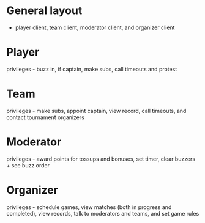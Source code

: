 # General layout
- player client, team client, moderator client, and organizer client

# Player
privileges - buzz in, if captain, make subs, call timeouts and protest
# Team
privileges - make subs, appoint captain, view record, call timeouts, and contact tournament organizers
# Moderator
privileges - award points for tossups and bonuses, set timer, clear buzzers + see buzz order
# Organizer
privileges - schedule games, view matches (both in progress and completed), view records, talk to moderators and teams, and set game rules

